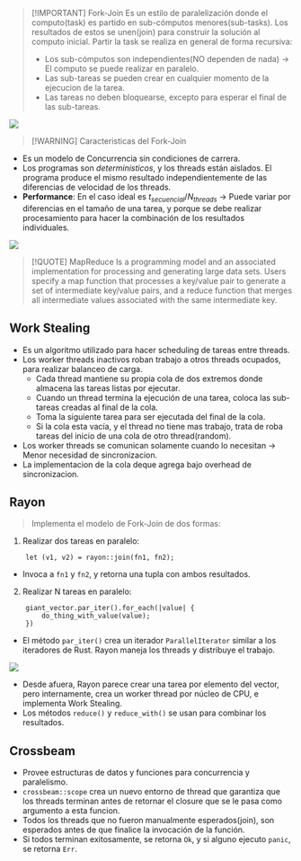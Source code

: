 
> [!IMPORTANT] Fork-Join
> Es un estilo de paralelización donde el computo(task) es partido en sub-cómputos menores(sub-tasks). Los resultados de estos se unen(join) para construir la solución al computo inicial.
> Partir la task se realiza en general de forma recursiva:
> - Los sub-cómputos son independientes(NO dependen de nada) -> El computo se puede realizar en paralelo. 
> - Las sub-tareas se pueden crear en cualquier momento de la ejecucion de la tarea.
> - Las tareas no deben bloquearse, excepto para esperar el final de las sub-tareas.

![](Programación%20Concurrente/img%20concu/Pasted%20image%2020241002165245.png)


> [!WARNING] Caracteristicas del Fork-Join
- Es un modelo de Concurrencia sin condiciones de carrera.
- Los programas son *deterministicos*, y los threads están aislados. El programa produce el mismo resultado independientemente de las diferencias de velocidad de los threads.
- **Performance**: En el caso ideal es $t_{secuencial}/N_{threads}$ -> Puede variar por diferencias en el tamaño de una tarea, y porque se debe realizar procesamiento para hacer la combinación de los resultados individuales.


![](Programación%20Concurrente/img%20concu/Pasted%20image%2020241002165751.png)



> [!QUOTE] MapReduce
> Is a programming model and an associated implementation for processing and generating large data sets. Users specify a map function that processes a key/value pair to generate a set of intermediate key/value pairs, and a reduce function that merges all intermediate values associated with the same intermediate key.

## Work Stealing
- Es un algoritmo utilizado para hacer scheduling de tareas entre threads.
- Los worker threads inactivos roban trabajo a otros threads ocupados, para realizar balanceo de carga.
	- Cada thread mantiene su propia cola de dos extremos donde almacena las tareas listas por ejecutar.
	- Cuando un thread termina la ejecución de una tarea, coloca las sub-tareas creadas al final de la cola.
	- Toma la siguiente tarea para ser ejecutada del final de la cola.
	- Si la cola esta vacía, y el thread no tiene mas trabajo, trata de roba tareas del inicio de una cola de otro thread(random).
- Los worker threads se comunican solamente cuando lo necesitan -> Menor necesidad de sincronizacion.
- La implementacion de la cola deque agrega bajo overhead de sincronizacion.

## Rayon
> Implementa el modelo de Fork-Join de dos formas:
1. Realizar dos tareas en paralelo:
``` 
	let (v1, v2) = rayon::join(fn1, fn2);
```

- Invoca a `fn1` y `fn2`, y retorna una tupla con ambos resultados.

2. Realizar N tareas en paralelo:

```
	giant_vector.par_iter().for_each(|value| {
		do_thing_with_value(value);
	})
```

- El método `par_iter()` crea un iterador `ParallelIterator` similar a los iteradores de Rust. Rayon maneja los threads y distribuye el trabajo.

![](Programación%20Concurrente/img%20concu/Pasted%20image%2020241002170744.png)


- Desde afuera, Rayon parece crear una tarea por elemento del vector, pero internamente, crea un worker thread por núcleo de CPU, e implementa Work Stealing.
- Los métodos `reduce()` y `reduce_with()` se usan para combinar los resultados.


## Crossbeam
- Provee estructuras de datos y funciones para concurrencia y paralelismo.
- `crossbeam::scope` crea un nuevo entorno de thread que garantiza que los threads terminan antes de retornar el closure que se le pasa como argumento a esta funcion.
- Todos los threads que no fueron manualmente esperados(join), son esperados antes de que finalice la invocación de la función.
- Si todos terminan exitosamente, se retorna `Ok`, y si alguno ejecuto `panic`, se retorna `Err`.